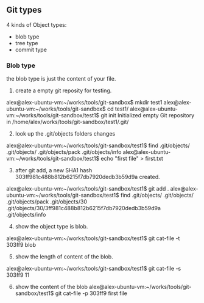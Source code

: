 ## Git types

4 kinds of Object types:
  * blob type
  * tree type
  * commit type

### Blob type
the blob type is just the content of your file.

1. create a empty git reposity for testing. 
 
alex@alex-ubuntu-vm:~/works/tools/git-sandbox$ mkdir test1
alex@alex-ubuntu-vm:~/works/tools/git-sandbox$ cd test1/
alex@alex-ubuntu-vm:~/works/tools/git-sandbox/test1$ git init
Initialized empty Git repository in /home/alex/works/tools/git-sandbox/test1/.git/

2. look up the .git/objects folders changes

alex@alex-ubuntu-vm:~/works/tools/git-sandbox/test1$ find .git/objects/
.git/objects/
.git/objects/pack
.git/objects/info
alex@alex-ubuntu-vm:~/works/tools/git-sandbox/test1$ echo "first file" > first.txt

3. after git add, a new SHA1 hash 303ff981c488b812b6215f7db7920dedb3b59d9a created.

alex@alex-ubuntu-vm:~/works/tools/git-sandbox/test1$ git add .
alex@alex-ubuntu-vm:~/works/tools/git-sandbox/test1$ find .git/objects/
.git/objects/
.git/objects/pack
.git/objects/30
.git/objects/30/3ff981c488b812b6215f7db7920dedb3b59d9a
.git/objects/info

4. show the object type is blob.

alex@alex-ubuntu-vm:~/works/tools/git-sandbox/test1$ git cat-file -t 303ff9
blob

5. show the length of content of the blob.

alex@alex-ubuntu-vm:~/works/tools/git-sandbox/test1$ git cat-file -s 303ff9
11

6. show the content of the blob 
alex@alex-ubuntu-vm:~/works/tools/git-sandbox/test1$ git cat-file -p 303ff9
first file



